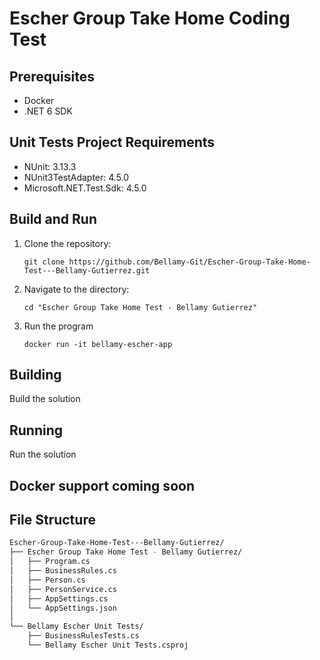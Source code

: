 # Escher Group Take Home Coding Test

## Prerequisites
* Docker
* .NET 6 SDK

## Unit Tests Project Requirements
* NUnit: 3.13.3
* NUnit3TestAdapter: 4.5.0
* Microsoft.NET.Test.Sdk: 4.5.0

## Build and Run
1. Clone the repository:
   ```
   git clone https://github.com/Bellamy-Git/Escher-Group-Take-Home-Test---Bellamy-Gutierrez.git

2. Navigate to the directory:
   ```
   cd "Escher Group Take Home Test - Bellamy Gutierrez"

3. Run the program
   ```
   docker run -it bellamy-escher-app

## Building
Build the solution

## Running
Run the solution

## Docker support coming soon

## File Structure
```bash
Escher-Group-Take-Home-Test---Bellamy-Gutierrez/
├── Escher Group Take Home Test - Bellamy Gutierrez/
│   ├── Program.cs
│   ├── BusinessRules.cs
│   ├── Person.cs
│   ├── PersonService.cs
│   ├── AppSettings.cs
│   └── AppSettings.json
│
└── Bellamy Escher Unit Tests/
    ├── BusinessRulesTests.cs
    └── Bellamy Escher Unit Tests.csproj
```
